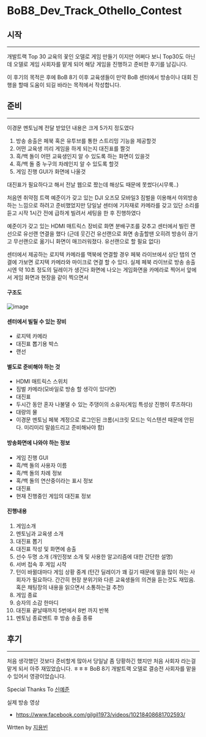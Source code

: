 # BoB8_Dev_Track_Othello_Contest

## 시작
---
개발트랙 Top 30 교육의 꽃인 오델로 게임 만들기 이지만 어쩌다 보니 Top30도 아닌데 오델로 게임 사회자를 맡게 되어 해당 게임을 진행하고 준비한 후기를 남김니다.

이 후기의 목적은 후에 BoB 8기 이후 교육생들이 만약 BoB 센터에서 방송이나 대회 진행을 할때 도움이 되길 바라는 목적에서 작성합니다.


## 준비
---

이경문 멘토님께 전달 받았던 내용은 크게 5가지 정도였다

1. 방송 송출은 페북 혹은 유투브를 통한 스트리밍 기능을 제공할것
2. 어떤 교육생 끼리 게임을 하게 되는지 대진표를 짤것
3. 흑/백 돌이 어떤 교육생인지 알 수 있도록 하는 화면이 있을것
4. 흑/백 돌 중 누구의 차례인지 알 수 있도록 할것
5. 게임 진행 GUI가 화면에 나올것

대진표가 필요하다고 해서 전날 웹으로 짰는데 해상도 때문에 못썼다(시무룩..)

처음엔 취약점 트랙 예준이가 갖고 있는 DJI 오즈모 모바일3 짐벌을 이용해서 야외방송 하는 느낌으로 하려고 준비했었지만
당일날 센터에 기자재로 카메라를 갖고 있단 소리를 듣고 시작 1시간 전에 급하게 빌려서 세팅을 한 후 진행하였다

예준이가 갖고 있는 HDMI 매트릭스 장비로 화면 분배구조를 갖추고 센터에서 빌린 랜선으로 유선랜 연결을 했다
(근데 웃긴건 유선랜으로 화면 송출할땐 오히려 방송이 끊기고 무선랜으로 옮기니 화면이 매끄러워졌다. 유선랜으로 할 필요 없다)

센터에서 제공하는 로지텍 카메라를 맥북에 연결할 경우 페북 라이브에서 상단 탭의 연결에 가보면 로지텍 카메라와 마이크로 연결 할 수 있다.
실제 페북 라이브로 방송 송출 시엔 약 10초 정도의 딜레이가 생긴다
화면에 나오는 게임화면을 카메라로 찍어서 앞에서 게임 화면과 현장을 같이 찍으면서 


#### 구조도
![image](https://user-images.githubusercontent.com/13353498/74407496-789e4580-4e75-11ea-952e-cf8bcdd89843.png)



#### 센터에서 빌릴 수 있는 장비

* 로지텍 카메라
* 대진표 뽑기용 박스
* 랜선


#### 별도로 준비해야 하는 것
* HDMI 매트릭스 스위치
* 짐벌 카메라(모바일로 방송 할 생각이 있다면)
* 대진표
* 두시간 동안 혼자 나불댈 수 있는 주댕이의 소유자(게임 특성상 진행이 루즈하다)
* 대량의 물
* 이경문 멘토님 페북 계정으로 로그인된 크롬(시크릿 모드는 익스텐션 때문에 안된다. 미리미리 말씀드리고 준비해놔야 함)


#### 방송화면에 나와야 하는 정보
* 게임 진행 GUI
* 흑/백 돌의 사용자 이름
* 흑/백 돌의 차례 정보
* 혹/백 돌의 연산중이라는 표시 정보
* 대진표
* 현재 진행중인 게임의 대진표 정보

#### 진행내용

1. 게임소개
2. 멘토님과 교육생 소개
3. 대진표 뽑기
4. 대진표 작성 및 화면에 송출
5. 선수 두명 소개 (개인정보 소개 및 사용한 알고리즘에 대한 간단한 설명)
6. 서버 접속 후 게임 시작
7. 턴이 바뀔대마다 게임 상황 중계 (턴간 딜레이가 꽤 길기 때문에 말을 많이 하는 사회자가 필요하다. 간간히 현장 분위기와 다른 교육생들의 의견을 듣는것도 재밌음. 혹은 채팅장의 내용을 읽으면서 소통하는걸 추천)
8. 게임 종료
9. 승자의 소감 한마디
9. 대진표 끝날때까지 5번에서 8번 까지 반복
10. 멘토님 종료멘트 후 방송 송출 종류

## 후기
---
처음 생각했던 것보다 준비할게 많아서 당일날 좀 당황하긴 했지만 처음 사회자 라는걸 맡게 되서 아주 재밌었습니다. ㅎㅎㅎ
BoB 8기 개발트랙 오델로 결승전 사회자를 맡을 수 있어서 영광이었습니다.

Special Thanks To 
[신예준](https://github.com/wns1826)


실제 방송 영상
* https://www.facebook.com/gilgil1973/videos/10218408681702593/




Wrtten by [지용빈](https://github.com/Tempuss)
